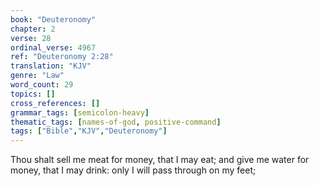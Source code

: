 ```yaml
---
book: "Deuteronomy"
chapter: 2
verse: 28
ordinal_verse: 4967
ref: "Deuteronomy 2:28"
translation: "KJV"
genre: "Law"
word_count: 29
topics: []
cross_references: []
grammar_tags: [semicolon-heavy]
thematic_tags: [names-of-god, positive-command]
tags: ["Bible","KJV","Deuteronomy"]
---
```

Thou shalt sell me meat for money, that I may eat; and give me water for money, that I may drink: only I will pass through on my feet;
